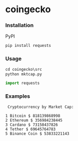 # coingecko
### Installation
PyPI
```bash
pip install requests
```
### Usage

```python
cd coingecko\src
python mktcap.py

import requests
```
### Examples

```
 Cryptocurrency by Market Cap: 

1 Bitcoin $ 818139868998    
2 Ethereum $ 356984238445   
3 Cardano $ 73158437826     
4 Tether $ 69645764783      
5 Binance Coin $ 53833221143
```

